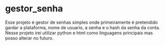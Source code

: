 # gestor_senha
Esse projeto é gestor de senhas simples onde primeiramente é pretendido gardar a plataforma, nome de usuario, a senha e o hash da senha da conta.
Nesse projeto irei utilizar python e html como linguagens principais mas posso alterar no futuro.
